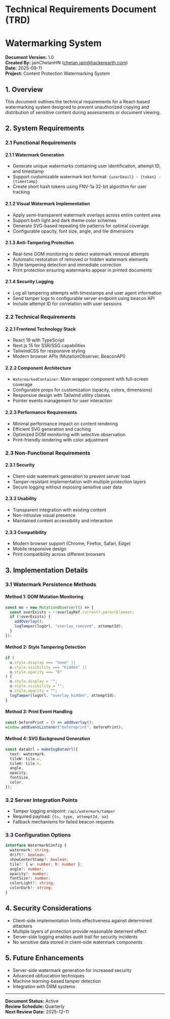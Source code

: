 # Technical Requirements Document (TRD)
# Watermarking System

**Document Version:** 1.0  
**Created By:** jainChetanHN (chetan.jain@hackerearth.com)  
**Date:** 2025-09-11  
**Project:** Content Protection Watermarking System

## 1. Overview

This document outlines the technical requirements for a React-based watermarking system designed to prevent unauthorized copying and distribution of sensitive content during assessments or document viewing.

## 2. System Requirements

### 2.1 Functional Requirements

#### 2.1.1 Watermark Generation
- Generate unique watermarks containing user identification, attempt ID, and timestamp
- Support customizable watermark text format: `{userEmail} · {token} · {timestamp}`
- Create short hash tokens using FNV-1a 32-bit algorithm for user tracking

#### 2.1.2 Visual Watermark Implementation
- Apply semi-transparent watermark overlays across entire content area
- Support both light and dark theme color schemes
- Generate SVG-based repeating tile patterns for optimal coverage
- Configurable opacity, font size, angle, and tile dimensions

#### 2.1.3 Anti-Tampering Protection
- Real-time DOM monitoring to detect watermark removal attempts
- Automatic restoration of removed or hidden watermark elements
- Style tampering detection and immediate correction
- Print protection ensuring watermarks appear in printed documents

#### 2.1.4 Security Logging
- Log all tampering attempts with timestamps and user agent information
- Send tamper logs to configurable server endpoint using beacon API
- Include attempt ID for correlation with user sessions

### 2.2 Technical Requirements

#### 2.2.1 Frontend Technology Stack
- React 19 with TypeScript
- Next.js 15 for SSR/SSG capabilities
- TailwindCSS for responsive styling
- Modern browser APIs (MutationObserver, BeaconAPI)

#### 2.2.2 Component Architecture
- `WatermarkedContainer`: Main wrapper component with full-screen coverage
- Configurable props for customization (opacity, colors, dimensions)
- Responsive design with Tailwind utility classes
- Pointer events management for user interaction

#### 2.2.3 Performance Requirements
- Minimal performance impact on content rendering
- Efficient SVG generation and caching
- Optimized DOM monitoring with selective observation
- Print-friendly rendering with color adjustment

### 2.3 Non-Functional Requirements

#### 2.3.1 Security
- Client-side watermark generation to prevent server load
- Tamper-resistant implementation with multiple protection layers
- Secure logging without exposing sensitive user data

#### 2.3.2 Usability
- Transparent integration with existing content
- Non-intrusive visual presence
- Maintained content accessibility and interaction

#### 2.3.3 Compatibility
- Modern browser support (Chrome, Firefox, Safari, Edge)
- Mobile responsive design
- Print compatibility across different browsers

## 3. Implementation Details

### 3.1 Watermark Persistence Methods

#### Method 1: DOM Mutation Monitoring
```typescript
const mo = new MutationObserver(() => {
  const overExists = !!overlayRef.current?.parentElement;
  if (!overExists) {
    addOverlay();
    logTamper(logUrl, "overlay_removed", attemptId);
  }
});
```

#### Method 2: Style Tampering Detection
```typescript
if (
  o.style.display === "none" ||
  o.style.visibility === "hidden" ||
  o.style.opacity === "0"
) {
  o.style.display = "";
  o.style.visibility = "";
  o.style.opacity = "";
  logTamper(logUrl, "overlay_hidden", attemptId);
}
```

#### Method 3: Print Event Handling
```typescript
const beforePrint = () => addOverlay();
window.addEventListener("beforeprint", beforePrint);
```

#### Method 4: SVG Background Generation
```typescript
const dataUrl = makeSvgDataUrl({
  text: watermark,
  tileW: tile.w,
  tileH: tile.h,
  angle,
  opacity,
  fontSize,
  color,
});
```

### 3.2 Server Integration Points

- Tamper logging endpoint: `/api/watermark/tamper`
- Required payload: `{ts, type, attemptId, ua}`
- Fallback mechanisms for failed beacon requests

### 3.3 Configuration Options

```typescript
interface WatermarkConfig {
  watermark: string;
  drift?: boolean;
  showCenterStamp?: boolean;
  tile?: { w: number; h: number };
  angle?: number;
  opacity?: number;
  fontSize?: number;
  colorLight?: string;
  colorDark?: string;
}
```

## 4. Security Considerations

- Client-side implementation limits effectiveness against determined attackers
- Multiple layers of protection provide reasonable deterrent effect
- Server-side logging enables audit trail for security incidents
- No sensitive data stored in client-side watermark components

## 5. Future Enhancements

- Server-side watermark generation for increased security
- Advanced obfuscation techniques
- Machine learning-based tamper detection
- Integration with DRM systems

---

**Document Status:** Active  
**Review Schedule:** Quarterly  
**Next Review Date:** 2025-12-11